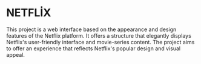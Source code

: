 # NETFLİX
This project is a web interface based on the appearance and design features of the Netflix platform. It offers a structure that elegantly displays Netflix's user-friendly interface and movie-series content. The project aims to offer an experience that reflects Netflix's popular design and visual appeal.
